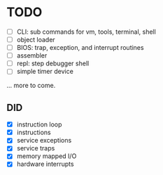 # TODO #

- [ ] CLI: sub commands for vm, tools, terminal, shell
- [ ] object loader
- [ ] BIOS: trap, exception, and interrupt routines
- [ ] assembler
- [ ] repl: step debugger shell
- [ ] simple timer device

... more to come.

## DID ##

- [x] instruction loop
- [x] instructions
- [x] service exceptions
- [x] service traps
- [x] memory mapped I/O
- [x] hardware interrupts

